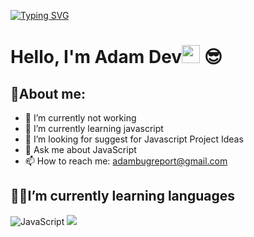 [![Typing SVG](https://readme-typing-svg.demolab.com/?lines=Hi+There,+I'm+Adam+Dev.+15+YO;I'm+Web+And+Bot+Developer)](https://git.io/typing-svg)

# Hello, I'm Adam Dev<img src="https://github.com/TheDudeThatCode/TheDudeThatCode/blob/master/Assets/Hi.gif" width="29px"> 😎

## 🚀About me:
- 🔭 I’m currently not working
- 🌱 I’m currently learning javascript
- 🤔 I’m looking for suggest for Javascript Project Ideas
- 💬 Ask me about JavaScript
- 📫 How to reach me: adambugreport@gmail.com

## 👨‍💻I’m currently learning languages
<p align="left">
  <img src="https://img.shields.io/badge/JavaScript-%23323330.svg?style=for-the-badge&logo=javascript&logoColor=%23F7DF1E" alt="JavaScript">
 <img src="[https://img.shields.io/badge/JSON-000000.svg?style=for-the-badge&logo=json&logoColor=white](https://camo.githubusercontent.com/f0368bbafc289d2b3bdad3ed5d39c3010202aa188641cc490ef89ddb83ab6525/68747470733a2f2f696d672e736869656c64732e696f2f62616467652f707974686f6e2d3332333333303f7374796c653d666f722d7468652d6261646765266c6f676f3d707974686f6e266c6f676f436f6c6f723d626c7565">
</p>
 

